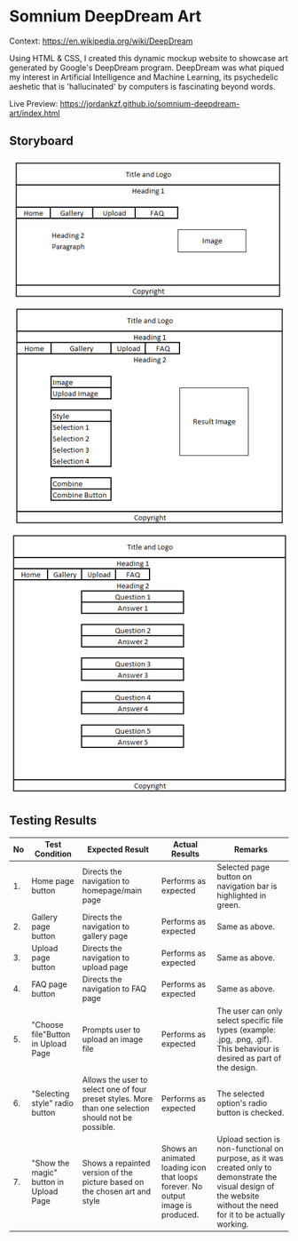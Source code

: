 # Somnium DeepDream Art

Context: https://en.wikipedia.org/wiki/DeepDream

Using HTML & CSS, I created this dynamic mockup website to showcase art generated by Google's DeepDream program. DeepDream was what piqued my interest in Artificial Intelligence and Machine Learning, its psychedelic aeshetic that is 'hallucinated' by computers is fascinating beyond words.

Live Preview: https://jordankzf.github.io/somnium-deepdream-art/index.html

## Storyboard

<img src="images/homepage.png">

<img src="images/upload.png">

<img src="images/FAQ.png">

## Testing Results

| No | Test Condition | Expected Result | Actual Results | Remarks |
| --- | --- | --- | --- | --- |
| 1. | Home page button | Directs the navigation to homepage/main page | Performs as expected | Selected page button on navigation bar is highlighted in green. |
| 2. | Gallery page button | Directs the navigation to gallery page | Performs as expected | Same as above. |
| 3. | Upload page button | Directs the navigation to upload page | Performs as expected | Same as above. |
| 4. | FAQ page button | Directs the navigation to FAQ page | Performs as expected | Same as above. |
| 5. | &quot;Choose file&quot;Button in Upload Page | Prompts user to upload an image file | Performs as expected | The user can only select specific file types (example: .jpg, .png, .gif). This behaviour is desired as part of the design. |
| 6. | &quot;Selecting style&quot; radio button | Allows the user to select one of four preset styles. More than one selection should not be possible. | Performs as expected | The selected option&#39;s radio button is checked. |
| 7. | &quot;Show the magic&quot; button in Upload Page | Shows a repainted version of the picture based on the chosen art and style | Shows an animated loading icon that loops forever. No output image is produced. | Upload section is non-functional on purpose, as it was created only to demonstrate the visual design of the website without the need for it to be actually working. |
